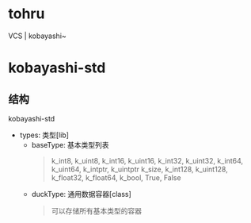 # tohru
VCS | kobayashi~


# kobayashi-std

## 结构

kobayashi-std
+ types: 类型[lib]
    + baseType: 基本类型列表
        > k_int8, k_uint8, k_int16, k_uint16, k_int32, k_uint32, k_int64, k_uint64, k_intptr, k_uintptr
        k_size, k_int128, k_uint128, k_float32, k_float64, k_bool, True, False
    + duckType: 通用数据容器[class]
        > 可以存储所有基本类型的容器